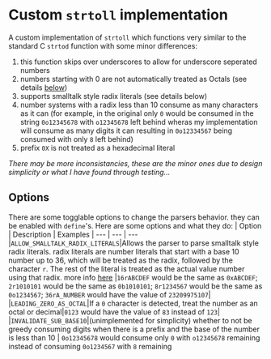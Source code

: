 # Custom `strtoll` implementation

A custom implementation of `strtoll` which functions very similar to the standard C `strtod` function with some minor differences:
1. this function skips over underscores to allow for underscore seperated numbers
2. numbers starting with 0 are not automatically treated as Octals (see details [below](##Options))
3. supports smalltalk style radix literals (see details below)
4. number systems with a radix less than 10 consume as many characters as it can (for example, in the original only `0` would be consumed in the string `0o12345678` with `o12345678` left behind wheras my implementation will consume as many digits it can resulting in `0o12334567` being consumed with only `8` left behind)
5. prefix `0X` is not treated as a hexadecimal literal

*There may be more inconsistancies, these are the minor ones due to design simplicity or what I have found through testing...*

## Options
There are some togglable options to change the parsers behavior. they can be enabled with `define`'s. Here are some options and what they do:
| Option | Description | Examples |
--- | --- | ---
|`ALLOW_SMALLTALK_RADIX_LITERALS`|Allows the parser to parse smalltalk style radix literals. radix literals are number literals that start with a base 10 number up to 36, which will be treated as the radix, followed by the character `r`. The rest of the literal is treated as the actual value number using that radix. more info [here](https://en.wikipedia.org/wiki/Smalltalk#Literals) |`16rABCDEF` would be the same as `0xABCDEF`; `2r1010101` would be the same as `0b1010101`; `8r1234567` would be the same as `0o1234567`; `36rA_NUMBER` would have the value of `23209975107`|
|`LEADING_ZERO_AS_OCTAL`|If a `0` character is detected, treat the number as an octal or decimal|`0123` would have the value of `83` instead of `123`|
|`INVALIDATE_SUB_BASE10`|(unimplemented for simplicity) whether to not be greedy consuming digits when there is a prefix and the base of the number is less than 10 | `0o12345678` would consume only `0` with `o12345678` remaining instead of consuming `0o1234567` with `8` remaining
